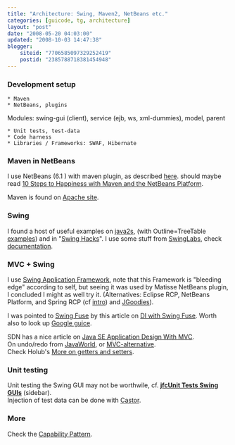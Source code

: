 ```yaml
---
title: "Architecture: Swing, Maven2, NetBeans etc."
categories: [guicode, tg, architecture]
layout: "post"
date: "2008-05-20 04:03:00"
updated: "2008-10-03 14:47:38"
blogger:
    siteid: "7706585097329252419"
    postid: "2385788718381454948"
---
```


### Development setup

	* Maven
	* NetBeans, plugins

Modules: swing-gui (client), service (ejb, ws, xml-dummies), model, parent

	* Unit tests, test-data
	* Code harness
	* Libraries / Frameworks: SWAF, Hibernate

### Maven in NetBeans
I use NetBeans (6.1 ) with maven plugin, as described <a href='http://wiki.netbeans.org/MavenBestPractices'>here</a>. should maybe read <a href='http://blogs.sun.com/geertjan/entry/hello_world_maven_based_netbeans'>10 Steps to Happiness with Maven and the NetBeans Platform</a>.

Maven is found on <a href='http://maven.apache.org/'>Apache site</a>.

### Swing
I found a host of useful examples on <a href='http://www.java2s.com/Code/Java/Swing-Components/Grid-Table.htm'>java2s</a>, (with Outline=TreeTable <a href='http://www.java2s.com/Open-Source/Java-Document/IDE-Netbeans/web.core/org.netbeans.swing.outline.htm'>examples</a>) and in "<a href='http://www.amazon.com/Swing-Hacks-Tips-Tools-Killer/dp/0596009070/ref=pd_bbs_sr_1?ie=UTF8&amp;s=books&amp;qid=1216647942&amp;sr=8-1'>Swing Hacks</a>". I use some stuff from <a href='http://swinglabs.java.sun.com/'>SwingLabs</a>, check <a href='http://swinglabs.org/docs.jsp'>documentation</a>.

### MVC + Swing
I use <a href='https://appframework.dev.java.net/'>Swing Application Framework</a>, note that this Framework is "bleeding edge" according to self, but seeing it was used by Matisse NetBeans plugin, I concluded I might as well try it. (Alternatives: Eclipse RCP, NetBeans Platform, and Spring RCP (cf <a href='http://java.dzone.com/news/practical-introductions-spring'>intro</a>) and <a href='http://www.jgoodies.com/'>JGoodies</a>).

I was pointed to <a href='https://fuse.dev.java.net/'>Swing Fuse</a> by this article on <a href='http://www.javalobby.org/articles/swing-fuse/'>DI with Swing Fuse</a>. Worth also to look up <a href='http://code.google.com/p/google-guice/'>Google guice</a>.

SDN has a nice article on <a href='http://java.sun.com/developer/technicalArticles/javase/mvc/index.html'>Java SE Application Design With MVC</a>.  
On undo/redo from <a href='http://www.javaworld.com/javaworld/jw-06-1998/jw-06-undoredo.html'>JavaWorld</a>,  or <a href='http://www.softwareresearch.net/site/teaching/WS0708/se1/material/undo_redo_mvc.pdf'>MVC-alternative</a>.  
Check Holub's <a href='http://www.javaworld.com/javaworld/jw-01-2004/jw-0102-toolbox.html'>More on getters and setters</a>.

### Unit testing
Unit testing the Swing GUI may not be worthwile, cf. **<a href='http://www.devx.com/Java/Article/9614/0/page/2'>jfcUnit Tests Swing GUIs</a>** (sidebar).  
Injection of test data can be done with <a href='http://www.castor.org/'>Castor</a>.

### More
Check the <a href='http://weblogs.java.net/blog/timboudreau/archive/2008/08/the_capability.html'>Capability Pattern</a>.

